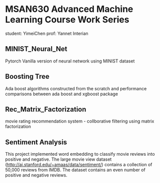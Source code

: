 # MSAN630 Advanced Machine Learning Course Work Series 

student: YimeiChen
prof: Yannet Interian

## MINIST_Neural_Net

Pytorch Vanilla  version of neural network using MINIST dataset

## Boosting Tree

Ada boost algorithms constructed from the scratch and performance comparisons between ada boost and xgboost package 

## Rec_Matrix_Factorization

movie rating recommendation system - collborative filtering using matrix factorization


## Sentiment Analysis

This project implemented word embedding to classify movie reviews into positive and negative. The large movie view dataset (http://ai.stanford.edu/~amaas/data/sentiment/) contains a collection of 50,000 reviews from IMDB. The dataset contains an even number of positive and negative reviews.
